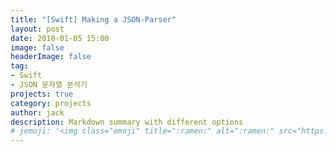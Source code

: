 ```yaml
---
title: "[Swift] Making a JSON-Parser"
layout: post
date: 2018-01-05 15:00
image: false
headerImage: false
tag:
- Swift
- JSON 문자열 분석기
projects: true
category: projects
author: jack
description: Markdown summary with different options
# jemoji: '<img class="emoji" title=":ramen:" alt=":ramen:" src="https://assets.github.com/images/icons/emoji/unicode/1f35c.png" height="20" width="20" align="absmiddle">'
---
```

